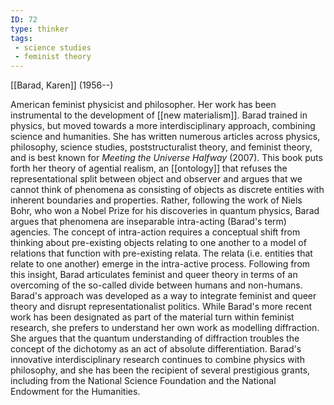 ```yaml
---
ID: 72
type: thinker
tags: 
 - science studies
 - feminist theory
---
```


[[Barad, Karen]]
 (1956--)


American feminist physicist and philosopher. Her work has been
instrumental to the development of [[new materialism]]. Barad trained
in physics, but moved towards a more interdisciplinary approach,
combining science and humanities. She has written numerous articles
across physics, philosophy, science studies, poststructuralist theory,
and feminist theory, and is best known for *Meeting the Universe
Halfway* (2007). This book puts forth her theory of agential realism, an
[[ontology]] that refuses the
representational split between object and observer and argues that we
cannot think of phenomena as consisting of objects as discrete entities
with inherent boundaries and properties. Rather, following the work of
Niels Bohr, who won a Nobel Prize for his discoveries in quantum
physics, Barad argues that phenomena are inseparable intra-acting
(Barad's term) agencies. The concept of intra-action requires a
conceptual shift from thinking about pre-existing objects relating to
one another to a model of relations that function with pre-existing
relata. The relata (i.e. entities that relate to one another) emerge in
the intra-active process.
Following from this insight, Barad articulates feminist and queer theory
in terms of an overcoming of the so-called divide between humans and
non-humans. Barad's approach was developed as a way to integrate
feminist and queer theory and disrupt representationalist politics.
While Barad's more recent work has been designated as part of the
material turn within feminist research, she prefers to understand her
own work as modelling diffraction. She argues that the quantum
understanding of diffraction troubles the concept of the dichotomy as an
act of absolute differentiation. Barad's innovative interdisciplinary
research continues to combine physics with philosophy, and she has been
the recipient of several prestigious grants, including from the National
Science Foundation and the National Endowment for the Humanities.
